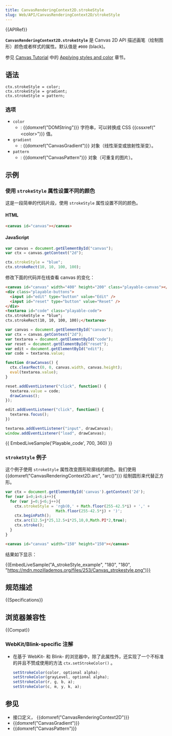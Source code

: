 ```yaml
---
title: CanvasRenderingContext2D.strokeStyle
slug: Web/API/CanvasRenderingContext2D/strokeStyle
---
```


{{APIRef}}

**`CanvasRenderingContext2D.strokeStyle`** 是 Canvas 2D API 描述画笔（绘制图形）颜色或者样式的属性。默认值是 `#000` (black)。

参见 [Canvas Tutorial](/zh-CN/docs/Web/API/Canvas_API/Tutorial) 中的 [Applying styles and color](/zh-CN/docs/Web/API/Canvas_API/Tutorial/Applying_styles_and_colors) 章节。

## 语法

```
ctx.strokeStyle = color;
ctx.strokeStyle = gradient;
ctx.strokeStyle = pattern;
```

### 选项

- `color`
  - : {{domxref("DOMString")}} 字符串，可以转换成 CSS {{cssxref("&lt;color&gt;")}} 值。
- `gradient`
  - : {{domxref("CanvasGradient")}} 对象（线性渐变或放射性渐变）。
- `pattern`
  - : {{domxref("CanvasPattern")}} 对象（可重复的图片）。

## 示例

### 使用 `strokeStyle` 属性设置不同的颜色

这是一段简单的代码片段，使用 `strokeStyle` 属性设置不同的颜色。

#### HTML

```html
<canvas id="canvas"></canvas>
```

#### JavaScript

```js
var canvas = document.getElementById("canvas");
var ctx = canvas.getContext("2d");

ctx.strokeStyle = "blue";
ctx.strokeRect(10, 10, 100, 100);
```

修改下面的代码并在线查看 canvas 的变化：

```html hidden
<canvas id="canvas" width="400" height="200" class="playable-canvas"></canvas>
<div class="playable-buttons">
  <input id="edit" type="button" value="Edit" />
  <input id="reset" type="button" value="Reset" />
</div>
<textarea id="code" class="playable-code">
ctx.strokeStyle = "blue";
ctx.strokeRect(10, 10, 100, 100);</textarea>
```

```js hidden
var canvas = document.getElementById("canvas");
var ctx = canvas.getContext("2d");
var textarea = document.getElementById("code");
var reset = document.getElementById("reset");
var edit = document.getElementById("edit");
var code = textarea.value;

function drawCanvas() {
  ctx.clearRect(0, 0, canvas.width, canvas.height);
  eval(textarea.value);
}

reset.addEventListener("click", function() {
  textarea.value = code;
  drawCanvas();
});

edit.addEventListener("click", function() {
  textarea.focus();
})

textarea.addEventListener("input", drawCanvas);
window.addEventListener("load", drawCanvas);
```

{{ EmbedLiveSample('Playable_code', 700, 360) }}

### `strokeStyle` 例子

这个例子使用 `strokeStyle` 属性改变图形轮廓线的颜色。我们使用 {{domxref("CanvasRenderingContext2D.arc", "arc()")}} 绘制圆形来代替正方形。

```js
var ctx = document.getElementById('canvas').getContext('2d');
for (var i=0;i<6;i++){
  for (var j=0;j<6;j++){
    ctx.strokeStyle = 'rgb(0,' + Math.floor(255-42.5*i) + ',' +
                      Math.floor(255-42.5*j) + ')';
    ctx.beginPath();
    ctx.arc(12.5+j*25,12.5+i*25,10,0,Math.PI*2,true);
    ctx.stroke();
  }
}
```

```html hidden
<canvas id="canvas" width="150" height="150"></canvas>
```

结果如下显示：

{{EmbedLiveSample("A_strokeStyle_example", "180", "180", "https://mdn.mozillademos.org/files/253/Canvas_strokestyle.png")}}

## 规范描述

{{Specifications}}

## 浏览器兼容性

{{Compat}}

### WebKit/Blink-specific 注解

- 在基于 WebKit- 和 Blink- 的浏览器中，除了此属性外，还实现了一个不标准的并且不赞成使用的方法 `ctx.setStrokeColor()` 。

  ```js
  setStrokeColor(color, optional alpha);
  setStrokeColor(grayLevel, optional alpha);
  setStrokeColor(r, g, b, a);
  setStrokeColor(c, m, y, k, a);
  ```

## 参见

- 接口定义， {{domxref("CanvasRenderingContext2D")}}
- {{domxref("CanvasGradient")}}
- {{domxref("CanvasPattern")}}
